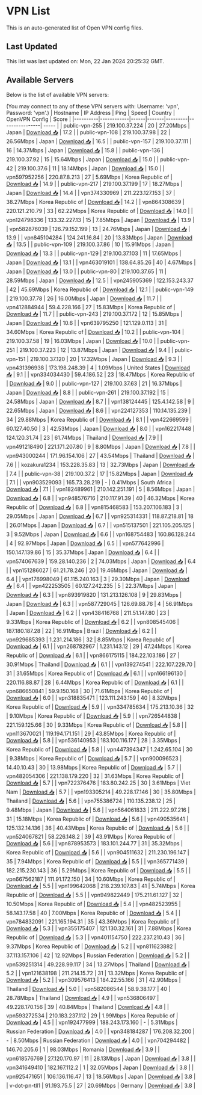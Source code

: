 # VPN List

This is an auto-generated list of Open VPN config files.

## Last Updated

This list was last updated on: Mon, 22 Jan 2024 20:25:32 GMT.

## Available Servers

Below is the list of available VPN servers:

(You may connect to any of these VPN servers with: Username: 'vpn', Password: 'vpn'.)
| Hostname | IP Address | Ping | Speed | Country | OpenVPN Config | Score |
|----------|------------|------|-------|---------|----------------| ----- |
| public-vpn-255 | 219.100.37.224 | 20 | 27.20Mbps | Japan | [Download 📥](./configs/server_0_JP.ovpn) | 17.2 |
| public-vpn-108 | 219.100.37.98 | 22 | 26.56Mbps | Japan | [Download 📥](./configs/server_1_JP.ovpn) | 16.5 |
| public-vpn-157 | 219.100.37.111 | 16 | 14.37Mbps | Japan | [Download 📥](./configs/server_2_JP.ovpn) | 15.8 |
| public-vpn-136 | 219.100.37.92 | 15 | 15.64Mbps | Japan | [Download 📥](./configs/server_3_JP.ovpn) | 15.0 |
| public-vpn-42 | 219.100.37.6 | 11 | 18.14Mbps | Japan | [Download 📥](./configs/server_4_JP.ovpn) | 15.0 |
| vpn597952256 | 220.87.8.213 | 27 | 5.69Mbps | Korea Republic of | [Download 📥](./configs/server_5_KR.ovpn) | 14.9 |
| public-vpn-217 | 219.100.37.199 | 17 | 18.27Mbps | Japan | [Download 📥](./configs/server_6_JP.ovpn) | 14.4 |
| vpn374330969 | 211.223.127.153 | 37 | 38.27Mbps | Korea Republic of | [Download 📥](./configs/server_7_KR.ovpn) | 14.2 |
| vpn864308639 | 220.121.210.79 | 33 | 62.22Mbps | Korea Republic of | [Download 📥](./configs/server_8_KR.ovpn) | 14.0 |
| vpn124798336 | 133.32.227.13 | 15 | 7.85Mbps | Japan | [Download 📥](./configs/server_9_JP.ovpn) | 13.9 |
| vpn582876039 | 126.79.152.199 | 13 | 24.76Mbps | Japan | [Download 📥](./configs/server_10_JP.ovpn) | 13.9 |
| vpn845104284 | 124.241.16.84 | 20 | 13.83Mbps | Japan | [Download 📥](./configs/server_11_JP.ovpn) | 13.5 |
| public-vpn-109 | 219.100.37.86 | 10 | 15.91Mbps | Japan | [Download 📥](./configs/server_12_JP.ovpn) | 13.3 |
| public-vpn-129 | 219.100.37.103 | 11 | 17.65Mbps | Japan | [Download 📥](./configs/server_13_JP.ovpn) | 13.1 |
| vpn463019101 | 138.64.85.26 | 40 | 4.67Mbps | Japan | [Download 📥](./configs/server_14_JP.ovpn) | 13.0 |
| public-vpn-80 | 219.100.37.65 | 11 | 28.59Mbps | Japan | [Download 📥](./configs/server_15_JP.ovpn) | 12.5 |
| vpn245905369 | 122.153.243.37 | 42 | 45.69Mbps | Korea Republic of | [Download 📥](./configs/server_16_KR.ovpn) | 12.1 |
| public-vpn-149 | 219.100.37.78 | 26 | 16.00Mbps | Japan | [Download 📥](./configs/server_17_JP.ovpn) | 11.7 |
| vpn412884944 | 59.4.228.166 | 27 | 15.83Mbps | Korea Republic of | [Download 📥](./configs/server_18_KR.ovpn) | 11.7 |
| public-vpn-243 | 219.100.37.172 | 12 | 15.85Mbps | Japan | [Download 📥](./configs/server_19_JP.ovpn) | 10.6 |
| vpn639795250 | 121.129.0.113 | 31 | 34.60Mbps | Korea Republic of | [Download 📥](./configs/server_20_KR.ovpn) | 10.2 |
| public-vpn-104 | 219.100.37.58 | 19 | 16.03Mbps | Japan | [Download 📥](./configs/server_21_JP.ovpn) | 10.0 |
| public-vpn-251 | 219.100.37.223 | 12 | 13.87Mbps | Japan | [Download 📥](./configs/server_22_JP.ovpn) | 9.4 |
| public-vpn-151 | 219.100.37.120 | 20 | 17.32Mbps | Japan | [Download 📥](./configs/server_23_JP.ovpn) | 9.3 |
| vpn431396938 | 173.198.248.39 | 4 | 1.09Mbps | United States | [Download 📥](./configs/server_24_US.ovpn) | 9.1 |
| vpn334034430 | 59.4.186.52 | 23 | 18.47Mbps | Korea Republic of | [Download 📥](./configs/server_25_KR.ovpn) | 9.0 |
| public-vpn-127 | 219.100.37.63 | 21 | 16.37Mbps | Japan | [Download 📥](./configs/server_26_JP.ovpn) | 8.8 |
| public-vpn-261 | 219.100.37.192 | 15 | 24.58Mbps | Japan | [Download 📥](./configs/server_27_JP.ovpn) | 8.7 |
| vpn138124445 | 125.4.142.58 | 9 | 22.65Mbps | Japan | [Download 📥](./configs/server_28_JP.ovpn) | 8.6 |
| vpn224127353 | 110.14.135.239 | 34 | 29.88Mbps | Korea Republic of | [Download 📥](./configs/server_29_KR.ovpn) | 8.1 |
| vpn422669599 | 60.127.40.50 | 3 | 42.53Mbps | Japan | [Download 📥](./configs/server_30_JP.ovpn) | 8.0 |
| vpn162217448 | 124.120.31.74 | 23 | 61.74Mbps | Thailand | [Download 📥](./configs/server_31_TH.ovpn) | 7.9 |
| vpn491218490 | 221.171.207.80 | 9 | 8.80Mbps | Japan | [Download 📥](./configs/server_32_JP.ovpn) | 7.8 |
| vpn943000244 | 171.96.154.106 | 27 | 43.54Mbps | Thailand | [Download 📥](./configs/server_33_TH.ovpn) | 7.6 |
| kozakura1234 | 153.228.35.83 | 13 | 32.73Mbps | Japan | [Download 📥](./configs/server_34_JP.ovpn) | 7.4 |
| public-vpn-38 | 219.100.37.2 | 17 | 15.82Mbps | Japan | [Download 📥](./configs/server_35_JP.ovpn) | 7.1 |
| vpn903529093 | 165.73.28.219 | - | 0.41Mbps | South Africa | [Download 📥](./configs/server_36_ZA.ovpn) | 7.1 |
| vpn182489961 | 210.142.251.191 | 5 | 8.56Mbps | Japan | [Download 📥](./configs/server_37_JP.ovpn) | 6.8 |
| vpn948576716 | 210.117.91.39 | 40 | 46.32Mbps | Korea Republic of | [Download 📥](./configs/server_38_KR.ovpn) | 6.8 |
| vpn815468583 | 153.207.106.183 | 3 | 29.05Mbps | Japan | [Download 📥](./configs/server_39_JP.ovpn) | 6.7 |
| vpn925314331 | 118.87.218.81 | 18 | 26.01Mbps | Japan | [Download 📥](./configs/server_40_JP.ovpn) | 6.7 |
| vpn515137501 | 221.105.205.125 | 3 | 9.52Mbps | Japan | [Download 📥](./configs/server_41_JP.ovpn) | 6.6 |
| vpn168754483 | 160.86.128.244 | 4 | 92.97Mbps | Japan | [Download 📥](./configs/server_42_JP.ovpn) | 6.5 |
| vpn577642996 | 150.147.139.86 | 15 | 35.37Mbps | Japan | [Download 📥](./configs/server_43_JP.ovpn) | 6.4 |
| vpn574067639 | 159.28.140.236 | 2 | 74.03Mbps | Japan | [Download 📥](./configs/server_44_JP.ovpn) | 6.4 |
| vpn151286027 | 61.21.78.246 | 20 | 19.46Mbps | Japan | [Download 📥](./configs/server_45_JP.ovpn) | 6.4 |
| vpn176998049 | 61.115.240.163 | 3 | 29.30Mbps | Japan | [Download 📥](./configs/server_46_JP.ovpn) | 6.4 |
| vpn422253505 | 60.127.242.235 | 5 | 22.37Mbps | Japan | [Download 📥](./configs/server_47_JP.ovpn) | 6.3 |
| vpn893919820 | 131.213.126.108 | 9 | 29.83Mbps | Japan | [Download 📥](./configs/server_48_JP.ovpn) | 6.3 |
| vpn587729045 | 126.69.88.76 | 4 | 56.91Mbps | Japan | [Download 📥](./configs/server_49_JP.ovpn) | 6.2 |
| vpn438416768 | 211.51.147.80 | 23 | 9.33Mbps | Korea Republic of | [Download 📥](./configs/server_50_KR.ovpn) | 6.2 |
| vpn808545406 | 187.180.187.28 | 22 | 16.91Mbps | Brazil | [Download 📥](./configs/server_51_BR.ovpn) | 6.2 |
| vpn929685393 | 1.231.214.186 | 32 | 8.85Mbps | Korea Republic of | [Download 📥](./configs/server_52_KR.ovpn) | 6.1 |
| vpn268782967 | 1.231.143.12 | 29 | 47.24Mbps | Korea Republic of | [Download 📥](./configs/server_53_KR.ovpn) | 6.1 |
| vpn866175115 | 184.22.103.186 | 27 | 30.91Mbps | Thailand | [Download 📥](./configs/server_54_TH.ovpn) | 6.1 |
| vpn139274541 | 222.107.229.70 | 31 | 31.65Mbps | Korea Republic of | [Download 📥](./configs/server_55_KR.ovpn) | 6.1 |
| vpn166196130 | 220.116.88.87 | 28 | 6.44Mbps | Korea Republic of | [Download 📥](./configs/server_56_KR.ovpn) | 6.1 |
| vpn686650841 | 59.9.150.168 | 30 | 71.61Mbps | Korea Republic of | [Download 📥](./configs/server_57_KR.ovpn) | 6.0 |
| vpn318835471 | 123.111.243.159 | 40 | 8.32Mbps | Korea Republic of | [Download 📥](./configs/server_58_KR.ovpn) | 5.9 |
| vpn334785634 | 175.213.10.36 | 32 | 9.10Mbps | Korea Republic of | [Download 📥](./configs/server_59_KR.ovpn) | 5.9 |
| vpn726544838 | 221.159.125.66 | 30 | 9.33Mbps | Korea Republic of | [Download 📥](./configs/server_60_KR.ovpn) | 5.8 |
| vpn113670021 | 119.194.171.151 | 29 | 43.85Mbps | Korea Republic of | [Download 📥](./configs/server_61_KR.ovpn) | 5.8 |
| vpn536140953 | 183.100.116.177 | 28 | 3.35Mbps | Korea Republic of | [Download 📥](./configs/server_62_KR.ovpn) | 5.8 |
| vpn447394347 | 1.242.65.104 | 30 | 9.38Mbps | Korea Republic of | [Download 📥](./configs/server_63_KR.ovpn) | 5.7 |
| vpn900096523 | 14.40.10.43 | 30 | 13.98Mbps | Korea Republic of | [Download 📥](./configs/server_64_KR.ovpn) | 5.7 |
| vpn482054306 | 221.138.179.220 | 32 | 31.63Mbps | Korea Republic of | [Download 📥](./configs/server_65_KR.ovpn) | 5.7 |
| vpn722376476 | 183.80.242.25 | 30 | 3.61Mbps | Viet Nam | [Download 📥](./configs/server_66_VN.ovpn) | 5.7 |
| vpn193305214 | 49.228.17.146 | 30 | 35.80Mbps | Thailand | [Download 📥](./configs/server_67_TH.ovpn) | 5.6 |
| vpn755386724 | 110.135.238.12 | 25 | 9.48Mbps | Japan | [Download 📥](./configs/server_68_JP.ovpn) | 5.6 |
| vpn564061833 | 211.222.97.216 | 31 | 15.18Mbps | Korea Republic of | [Download 📥](./configs/server_69_KR.ovpn) | 5.6 |
| vpn490535641 | 125.132.14.136 | 36 | 40.43Mbps | Korea Republic of | [Download 📥](./configs/server_70_KR.ovpn) | 5.6 |
| vpn524067821 | 58.226.148.2 | 39 | 43.91Mbps | Korea Republic of | [Download 📥](./configs/server_71_KR.ovpn) | 5.6 |
| vpn878953573 | 183.101.244.77 | 31 | 35.32Mbps | Korea Republic of | [Download 📥](./configs/server_72_KR.ovpn) | 5.6 |
| vpn904511632 | 211.230.196.147 | 35 | 7.94Mbps | Korea Republic of | [Download 📥](./configs/server_73_KR.ovpn) | 5.5 |
| vpn365771439 | 182.215.230.143 | 36 | 5.29Mbps | Korea Republic of | [Download 📥](./configs/server_74_KR.ovpn) | 5.5 |
| vpn667562187 | 111.91.172.150 | 34 | 10.60Mbps | Korea Republic of | [Download 📥](./configs/server_75_KR.ovpn) | 5.5 |
| vpn199642068 | 218.239.107.83 | 41 | 5.74Mbps | Korea Republic of | [Download 📥](./configs/server_76_KR.ovpn) | 5.5 |
| vpn949822449 | 175.211.61.127 | 32 | 10.50Mbps | Korea Republic of | [Download 📥](./configs/server_77_KR.ovpn) | 5.4 |
| vpn482523955 | 58.143.17.58 | 40 | 7.00Mbps | Korea Republic of | [Download 📥](./configs/server_78_KR.ovpn) | 5.4 |
| vpn784832091 | 221.165.194.31 | 35 | 43.36Mbps | Korea Republic of | [Download 📥](./configs/server_79_KR.ovpn) | 5.3 |
| vpn355175407 | 121.130.32.161 | 31 | 7.88Mbps | Korea Republic of | [Download 📥](./configs/server_80_KR.ovpn) | 5.3 |
| vpn401154750 | 222.237.210.43 | 36 | 9.37Mbps | Korea Republic of | [Download 📥](./configs/server_81_KR.ovpn) | 5.2 |
| vpn811623882 | 37.113.157.106 | 42 | 12.92Mbps | Russian Federation | [Download 📥](./configs/server_82_RU.ovpn) | 5.2 |
| vpn539251314 | 49.228.99.117 | 34 | 13.27Mbps | Thailand | [Download 📥](./configs/server_83_TH.ovpn) | 5.2 |
| vpn121638198 | 211.214.15.72 | 31 | 13.32Mbps | Korea Republic of | [Download 📥](./configs/server_84_KR.ovpn) | 5.2 |
| vpn309576413 | 184.22.55.166 | 31 | 42.90Mbps | Thailand | [Download 📥](./configs/server_85_TH.ovpn) | 5.0 |
| vpn582086544 | 58.9.38.177 | 40 | 28.78Mbps | Thailand | [Download 📥](./configs/server_86_TH.ovpn) | 4.9 |
| vpn536806497 | 49.228.170.156 | 39 | 40.84Mbps | Thailand | [Download 📥](./configs/server_87_TH.ovpn) | 4.8 |
| vpn593272534 | 210.183.237.112 | 29 | 1.99Mbps | Korea Republic of | [Download 📥](./configs/server_88_KR.ovpn) | 4.5 |
| vpn192477999 | 188.243.173.160 | - | 5.31Mbps | Russian Federation | [Download 📥](./configs/server_89_RU.ovpn) | 4.0 |
| vpn348184287 | 176.208.32.200 | - | 8.50Mbps | Russian Federation | [Download 📥](./configs/server_90_RU.ovpn) | 4.0 |
| vpn704294482 | 146.70.205.6 | 1 | 98.03Mbps | Romania | [Download 📥](./configs/server_91_RO.ovpn) | 3.9 |
| vpn618576769 | 27.120.170.97 | 11 | 28.13Mbps | Japan | [Download 📥](./configs/server_92_JP.ovpn) | 3.8 |
| vpn341649410 | 182.167.112.2 | 1 | 32.05Mbps | Japan | [Download 📥](./configs/server_93_JP.ovpn) | 3.8 |
| vpn925471651 | 106.136.116.47 | 13 | 18.56Mbps | Japan | [Download 📥](./configs/server_94_JP.ovpn) | 3.8 |
| v-dot-pn-tll1 | 91.193.75.5 | 27 | 20.69Mbps | Germany | [Download 📥](./configs/server_95_DE.ovpn) | 3.8 |
